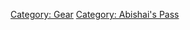[Category: Gear](Category:_Gear "wikilink") [Category: Abishai's
Pass](Category:_Abishai's_Pass "wikilink")
